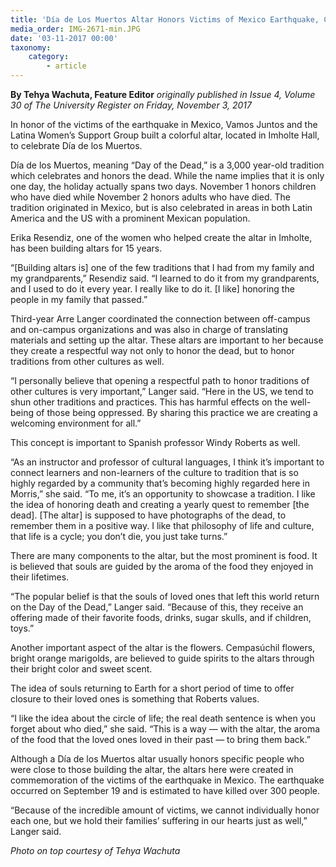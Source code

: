 ```yaml
---
title: 'Día de Los Muertos Altar Honors Victims of Mexico Earthquake, Celebrates Circle of Life'
media_order: IMG-2671-min.JPG
date: '03-11-2017 00:00'
taxonomy:
    category:
        - article
---
```


**By Tehya Wachuta, Feature Editor** _originally published in Issue 4, Volume 30 of The University Register on Friday, November 3, 2017_

In honor of the victims of the earthquake in Mexico, Vamos Juntos and the Latina Women’s Support Group built a colorful altar, located in Imholte Hall, to celebrate Día de los Muertos.

Día de los Muertos, meaning “Day of the Dead,” is a 3,000 year-old tradition which celebrates and honors the dead. While the name implies that it is only one day, the holiday actually spans two days. November 1 honors children who have died while November 2 honors adults who have died. The tradition originated in Mexico, but is also celebrated in areas in both Latin America and the US with a prominent Mexican population.

Erika Resendiz, one of the women who helped create the altar in Imholte, has been building altars for 15 years.

“[Building altars is] one of the few traditions that I had from my family and my grandparents,” Resendiz said. “I learned to do it from my grandparents, and I used to do it every year. I really like to do it. [I like] honoring the people in my family that passed.”

Third-year Arre Langer coordinated the connection between off-campus and on-campus organizations and was also in charge of translating materials and setting up the altar. These altars are important to her because they create a respectful way not only to honor the dead, but to honor traditions from other cultures as well.

“I personally believe that opening a respectful path to honor traditions of other cultures is very important,” Langer said. “Here in the US, we tend to shun other traditions and practices. This has harmful effects on the well-being of those being oppressed. By sharing this practice we are creating a welcoming environment for all.”

This concept is important to Spanish professor Windy Roberts as well.

“As an instructor and professor of cultural languages, I think it’s important to connect learners and non-learners of the culture to tradition that is so highly regarded by a community that’s becoming highly regarded here in Morris,” she said. “To me, it’s an opportunity to showcase a tradition. I like the idea of honoring death and creating a yearly quest to remember [the dead]. [The altar] is supposed to have photographs of the dead, to remember them in a positive way. I like that philosophy of life and culture, that life is a cycle; you don’t die, you just take turns.”

There are many components to the altar, but the most prominent is food. It is believed that souls are guided by the aroma of the food they enjoyed in their lifetimes.

“The popular belief is that the souls of loved ones that left this world return on the Day of the Dead,” Langer said. “Because of this, they receive an offering made of their favorite foods, drinks, sugar skulls, and if children, toys.”

Another important aspect of the altar is the flowers. Cempasúchil flowers, bright orange marigolds, are believed to guide spirits to the altars through their bright color and sweet scent.

The idea of souls returning to Earth for a short period of time to offer closure to their loved ones is something that Roberts values.

“I like the idea about the circle of life; the real death sentence is when you forget about who died,” she said. “This is a way — with the altar, the aroma of the food that the loved ones loved in their past — to bring them back.”

Although a Día de los Muertos altar usually honors specific people who were close to those building the altar, the altars here were created in commemoration of the victims of the earthquake in Mexico. The earthquake occurred on September 19 and is estimated to have killed over 300 people.

“Because of the incredible amount of victims, we cannot individually honor each one, but we hold their families’ suffering in our hearts just as well,” Langer said.

_Photo on top courtesy of Tehya Wachuta_